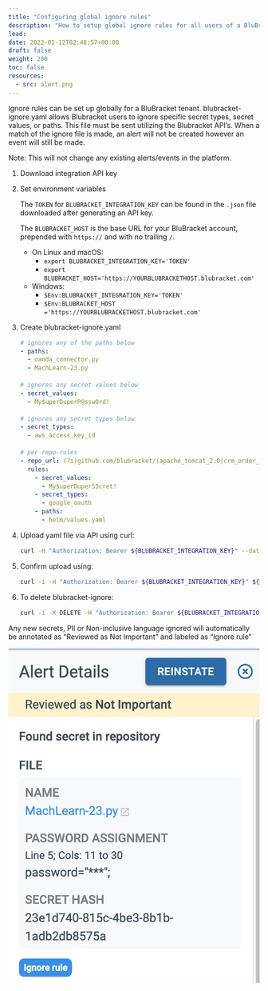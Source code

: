 ```yaml
---
title: "Configuring global ignore rules"
description: "How to setup global ignore rules for all users of a BluBracket account"
lead:
date: 2022-01-12T02:48:57+00:00
draft: false
weight: 200
toc: false
resources:
  - src: alert.png
---
```


Ignore rules can be set up globally for a BluBracket tenant. blubracket-ignore.yaml allows Blubracket users to ignore specific secret types, secret values, or paths. This file must be sent utilizing the Blubracket API’s. When a match of the ignore file is made, an alert will not be created however an event will still be made.

Note: This will not change any existing alerts/events in the platform.

1. Download integration API key
1. Set environment variables

    The `TOKEN` for `BLUBRACKET_INTEGRATION_KEY` can be found in the `.json` file downloaded after generating an API key.

    The `BLUBRACKET_HOST` is the base URL for your BluBracket account, prepended with `https://` and with no trailing `/`.
    * On Linux and macOS:
        * `export BLUBRACKET_INTEGRATION_KEY='TOKEN'`
        * `export BLUBRACKET_HOST='https://YOURBLUBRACKETHOST.blubracket.com'`
    * Windows:
        * `$Env:BLUBRACKET_INTEGRATION_KEY='TOKEN'`
        * `$Env:BLUBRACKET_HOST ='https://YOURBLUBRACKETHOST.blubracket.com'`
1. Create blubracket-ignore.yaml

    ```yaml
    # ignores any of the paths below
    - paths:
      - oanda_connector.py
      - MachLearn-23.py

    # ignores any secret values below
    - secret_values:
      - My$uperDuperP@ssw0rd!

    # ignores any secret types below
    - secret_types:
      - aws_access_key_id

    # per repo-rules
    - repo_url: (?i)github.com/blubracket/(apache_tomcat_2.0|crm_order_management)
      rules:
        - secret_values:
          - My$uperDuperS3cret!
        - secret_types:
          - google_oauth
        - paths:
          - helm/values.yaml
    ```

1. Upload yaml file via API using curl:

    ```bash
    curl -H "Authorization: Bearer ${BLUBRACKET_INTEGRATION_KEY}" --data-binary "@blubracket-ignore.yaml" ${BLUBRACKET_HOST}/api/public/blubracket-ignore

    ```

1. Confirm upload using:

    ```bash
    curl -i -H "Authorization: Bearer ${BLUBRACKET_INTEGRATION_KEY}" ${BLUBRACKET_HOST}/api/public/blubracket-ignore
    ```

1. To delete blubracket-ignore:

    ```bash
    curl -i -X DELETE -H "Authorization: Bearer ${BLUBRACKET_INTEGRATION_KEY}" ${BLUBRACKET_HOST}/api/public/blubracket-ignore
    ```

Any new secrets, PII or Non-inclusive language ignored will automatically be annotated as “Reviewed as Not Important” and labeled as “Ignore rule”

![alert screenshot](alert.png)
